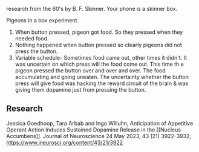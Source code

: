 research from the 60's by B. F. Skinner.
Your phone is a skinner box.

Pigeons in a box experiment.
1. When button pressed, pigeon got food. So they pressed when they needed food. 
2. Nothing happened when button pressed so clearly pigeons did not press the button. 
3. Variable schedule- Sometimes food came out, other times it didn't. It was uncertain on which press will the food come out. This time th e pigeon pressed the button over and over and over. The food accumulating and going uneaten. The uncertainty whether the button press will give food was hacking the reward circuit of the brain & was giving them dopamine just from pressing the button. 

## Research
Jessica Goedhoop, Tara Arbab and Ingo Willuhn, Anticipation of Appetitive Operant Action Induces Sustained Dopamine Release in the [[Nucleus Accumbens]]. Journal of Neuroscience 24 May 2023, 43 (21) 3922-3932; https://www.jneurosci.org/content/43/21/3922